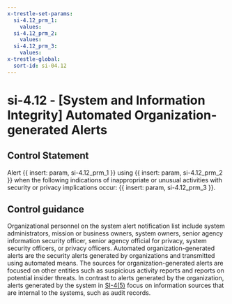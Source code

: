 ```yaml
---
x-trestle-set-params:
  si-4.12_prm_1:
    values:
  si-4.12_prm_2:
    values:
  si-4.12_prm_3:
    values:
x-trestle-global:
  sort-id: si-04.12
---
```


# si-4.12 - \[System and Information Integrity\] Automated Organization-generated Alerts

## Control Statement

Alert {{ insert: param, si-4.12_prm_1 }} using {{ insert: param, si-4.12_prm_2 }} when the following indications of inappropriate or unusual activities with security or privacy implications occur: {{ insert: param, si-4.12_prm_3 }}.

## Control guidance

Organizational personnel on the system alert notification list include system administrators, mission or business owners, system owners, senior agency information security officer, senior agency official for privacy, system security officers, or privacy officers. Automated organization-generated alerts are the security alerts generated by organizations and transmitted using automated means. The sources for organization-generated alerts are focused on other entities such as suspicious activity reports and reports on potential insider threats. In contrast to alerts generated by the organization, alerts generated by the system in [SI-4(5)](#si-4.5) focus on information sources that are internal to the systems, such as audit records.
